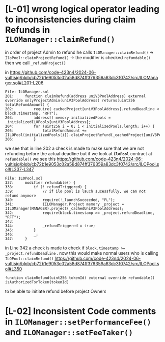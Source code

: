 # [L-01] wrong logical operator leading to inconsistencies during claim Refunds in `ILOManager::claimRefund()`
in order of project Admin to refund he calls `ILOManager::claimRefund()` -> `IloPool::claimProjectRefund()` -> the modifier is checked `refundable()` then we call  `_refundProject()`

in https://github.com/code-423n4/2024-06-vultisig/blob/cb72b1e9053c02a58d874ff376359a83dc3f0742/src/ILOManager.sol#L201-L206

```solidity
File: ILOManager.sol
201:     function claimRefund(address uniV3PoolAddress) external override onlyProjectAdmin(uniV3PoolAddress) returns(uint256 totalRefundAmount) {
202:         require(_cachedProject[uniV3PoolAddress].refundDeadline < block.timestamp, "RFT");
203:         address[] memory initializedPools = _initializedILOPools[uniV3PoolAddress];
204:         for (uint256 i = 0; i < initializedPools.length; i++) {
205:             totalRefundAmount += IILOPool(initializedPools[i]).claimProjectRefund(_cachedProject[uniV3PoolAddress].admin);
206:         }

```
we see that in line 202 a check is made to make sure that we are not refunding before the actual deadline
but if we look at **`IloPool`** contract at `refundable()` we see this
https://github.com/code-423n4/2024-06-vultisig/blob/cb72b1e9053c02a58d874ff376359a83dc3f0742/src/ILOPool.sol#L337-L347

```solidity
File: ILOPool.sol
337:     modifier refundable() {
338:         if (!_refundTriggered) {
339:             // if ilo pool is lauch sucessfully, we can not refund anymore
340:             require(!_launchSucceeded, "PL");
341:             IILOManager.Project memory _project = IILOManager(MANAGER).project(_cachedUniV3PoolAddress);
342:             require(block.timestamp >= _project.refundDeadline, "RFT");
343: 
344:             _refundTriggered = true;
345:         }
346:         _;
347:     }

``` 
in Line 342 a check is made to check if `block.timestamp >= _project.refundDeadline` .
now this would make normal users who is calling `ILOPool::claimRefund()`
https://github.com/code-423n4/2024-06-vultisig/blob/cb72b1e9053c02a58d874ff376359a83dc3f0742/src/ILOPool.sol#L350

```solidity
function claimRefund(uint256 tokenId) external override refundable() isAuthorizedForToken(tokenId)
```
to be able to initiate refund before project Owners

# [L-02] Inconsistent Code comments in `ILOManager::setPerformanceFee()` and `ILOManager::setFeeTaker()`
